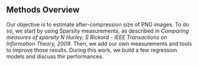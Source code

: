 ## Methods Overview

Our objective is to estimate after-compression size of PNG images. To do so, we start by using Sparsity measurements, as described in _Comparing measures of sparsity N Hurley, S Rickard - IEEE Transactions on Information Theory, 2009_. Then, we add our own measurements and tools to improve those results. During this work, we build a few regression models and discuss thir performances.